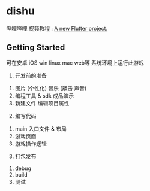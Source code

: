 # dishu

哔哩哔哩 视频教程 : [A new Flutter project.](https://www.bilibili.com/video/BV1rb421h7zv/)

## Getting Started

可在安卓 iOS win linux mac web等
系统环境上运行此游戏

1. 开发前的准备 
1) 图片 (个性化)  音乐 (敲击 声音)
2) 编程工具 & sdk  成品演示
3) 新建文件 编辑项目属性

2. 编写代码
1) main 入口文件 & 布局
2) 游戏页面 
3) 游戏操作逻辑

3. 打包发布
1) debug
2) build
3) 测试
